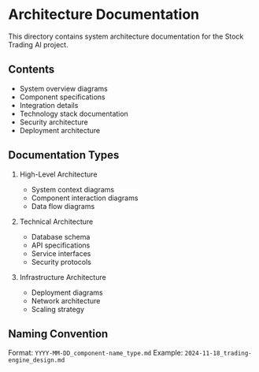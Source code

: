 # Architecture Documentation

This directory contains system architecture documentation for the Stock Trading AI project.

## Contents

- System overview diagrams
- Component specifications
- Integration details
- Technology stack documentation
- Security architecture
- Deployment architecture

## Documentation Types

1. High-Level Architecture
   - System context diagrams
   - Component interaction diagrams
   - Data flow diagrams

2. Technical Architecture
   - Database schema
   - API specifications
   - Service interfaces
   - Security protocols

3. Infrastructure Architecture
   - Deployment diagrams
   - Network architecture
   - Scaling strategy

## Naming Convention

Format: `YYYY-MM-DD_component-name_type.md`
Example: `2024-11-18_trading-engine_design.md`
